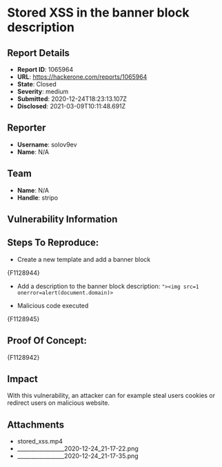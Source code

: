 # Stored XSS in the banner block description

## Report Details
- **Report ID**: 1065964
- **URL**: https://hackerone.com/reports/1065964
- **State**: Closed
- **Severity**: medium
- **Submitted**: 2020-12-24T18:23:13.107Z
- **Disclosed**: 2021-03-09T10:11:48.691Z

## Reporter
- **Username**: solov9ev
- **Name**: N/A

## Team
- **Name**: N/A
- **Handle**: stripo

## Vulnerability Information
## Steps To Reproduce:

- Create a new template and add a banner block

{F1128944}

- Add a description to the banner block description: `"><img src=1 onerror=alert(document.domain)>`

- Malicious code executed

{F1128945}

## Proof Of Concept:

{F1128942}

## Impact

With this vulnerability, an attacker can for example steal users cookies or redirect users on malicious website.

## Attachments
- stored_xss.mp4
- _________________2020-12-24_21-17-22.png
- _________________2020-12-24_21-17-35.png
